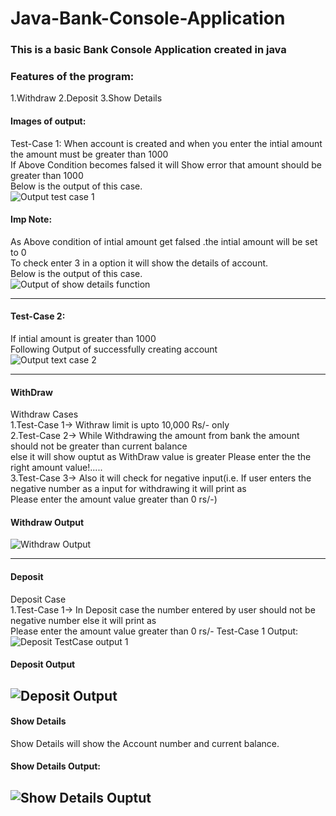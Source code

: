 # Java-Bank-Console-Application

### This is a basic Bank Console Application created in java

### Features of the program:
1.Withdraw 
2.Deposit 
3.Show Details 


#### Images of output:
 Test-Case 1: 
 When account is created and when you enter the intial amount<br>
 the amount must be greater than 1000<br>
 If Above Condition becomes falsed it will Show error that amount should be greater than  1000<br> 
 Below is the output of this case.<br>
 ![Output test case 1](https://i.imgur.com/8wfIAe8.png)

#### Imp Note:
 As Above condition of intial amount get falsed .the intial amount will be set to 0 <br>
 To check enter 3 in a option it will show the details of account.<br>
 Below is the output of this case.<br>
 ![Output of show details function](https://i.imgur.com/VwTi4io.png)

---

#### Test-Case 2: 
 If intial amount is greater than 1000 <br>
 Following Output of successfully creating account<br>
 ![Output text case 2](https://i.imgur.com/ZbtJEzq.png)

---
#### WithDraw 
Withdraw Cases<br>
1.Test-Case 1-> Withraw limit is upto 10,000 Rs/- only<br>
2.Test-Case 2-> While Withdrawing the amount from bank the amount should not be greater than current balance <br> else it will show ouptut as WithDraw value is greater Please enter the the right amount value!.....<br>
3.Test-Case 3-> Also it will check for negative input(i.e. If user enters the negative number as a input for withdrawing it will print as <br> Please enter the amount value greater than 0 rs/-)<br>


#### Withdraw Output
![Withdraw Output](https://i.imgur.com/OBCxJk6.png)

---

#### Deposit
Deposit Case<br>
1.Test-Case 1-> In Deposit case the number entered by user should not be negative number else it will print as <br>
  Please enter the amount value greater than 0 rs/-
  Test-Case 1 Output:
  ![Deposit TestCase output 1](https://i.imgur.com/z3licYl.png)
#### Deposit Output
![Deposit  Output](https://i.imgur.com/o7cUJ3V.png)
---

#### Show Details
Show Details will show the Account number and current balance.
<br>
#### Show Details Output:
![Show Details Ouptut](https://i.imgur.com/jW7Pw6m.png)
---














